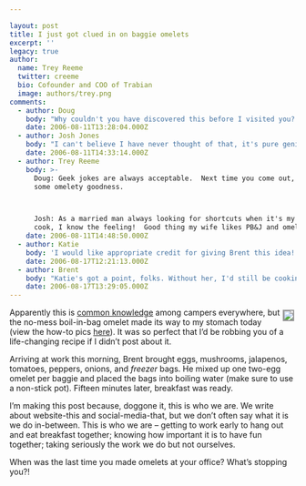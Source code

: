 ```yaml
---

layout: post
title: I just got clued in on baggie omelets
excerpt: ''
legacy: true
author:
  name: Trey Reeme
  twitter: creeme
  bio: Cofounder and COO of Trabian
  image: authors/trey.png
comments:
  - author: Doug
    body: "Why couldn't you have discovered this before I visited you?  Looks delicious (geek note: not the website).  \n"
    date: 2006-08-11T13:28:04.000Z
  - author: Josh Jones
    body: "I can't believe I have never thought of that, it's pure genius!  As a bachelor whose diet consists of microwave burritos, PB&J sandwiches, and Wheaties... this opens up an entirely new world.  "
    date: 2006-08-11T14:33:14.000Z
  - author: Trey Reeme
    body: >-
      Doug: Geek jokes are always acceptable.  Next time you come out, expect
      some omelety goodness.



      Josh: As a married man always looking for shortcuts when it's my turn to
      cook, I know the feeling!  Good thing my wife likes PB&J and omelets, too.
    date: 2006-08-11T14:48:50.000Z
  - author: Katie
    body: 'I would like appropriate credit for giving Brent this idea! '
    date: 2006-08-17T12:21:13.000Z
  - author: Brent
    body: "Katie's got a point, folks. Without her, I'd still be cooking high-maintenance omletes like they did in the stone ages."
    date: 2006-08-17T13:29:05.000Z
---
```


<p><a href="http://www.flickr.com/photos/trabian/"><img src="http://static.flickr.com/66/211819186_9d64ea0f37_m.jpg" style="float:right; border: 2px solid #999999; margin: 4px;"></a>Apparently this is <a href="http://www.washingtonpost.com/wp-dyn/articles/A8359-2004Aug17.html">common knowledge</a> among campers everywhere, but the no-mess boil-in-bag omelet made its way to my stomach today (view the how-to pics <a href="http://www.flickr.com/photos/trabian">here</a>).  It was so perfect that I&#8217;d be robbing you of a life-changing recipe if I didn&#8217;t post about it.</p>
<p>Arriving at work this morning, Brent brought eggs, mushrooms, jalapenos, tomatoes, peppers, onions, and <em>freezer</em> bags.  He mixed up one two-egg omelet per baggie and placed the bags into boiling water (make sure to use a non-stick pot).  Fifteen minutes later, breakfast was ready.</p>
<p>I&#8217;m making this post because, doggone it, this is who we are.  We write about website-this and social-media-that, but we don&#8217;t often say what it is we do in-between.  This is who we are &#8211; getting to work early to hang out and eat breakfast together; knowing how important it is to have fun together; taking seriously the work we do but not ourselves.</p>
<p>When was the last time you made omelets at your office?  What&#8217;s stopping you?!</p>
